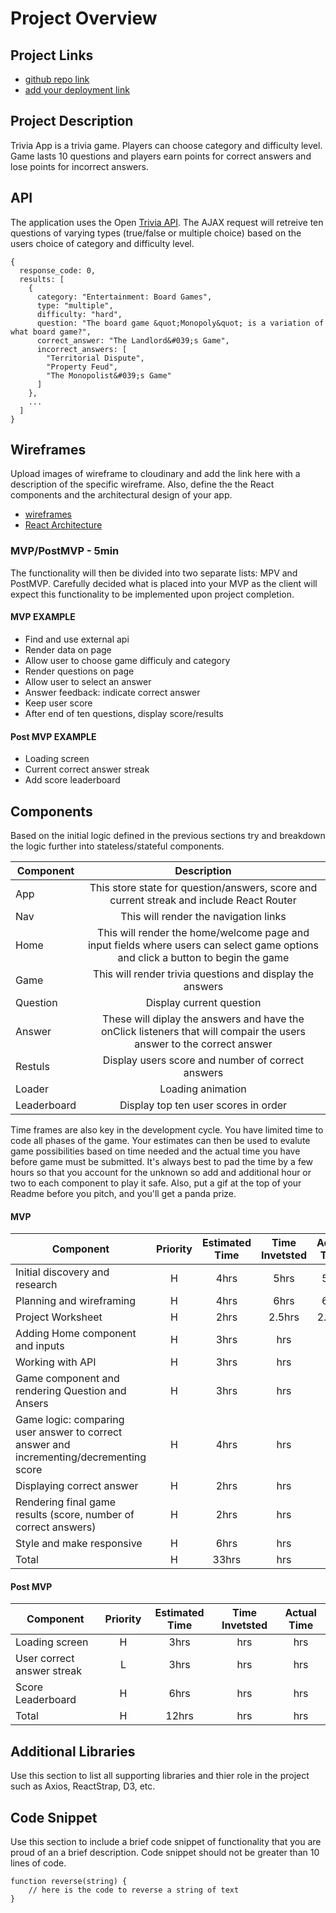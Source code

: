 # Project Overview

## Project Links

- [github repo link](https://github.com/keithro/trivia-game)
- [add your deployment link]()

## Project Description

Trivia App is a trivia game. Players can choose category and difficulty level. Game lasts 10 questions and players earn points for correct answers and lose points for incorrect answers.

## API

The application uses the Open [Trivia API](https://opentdb.com/api_config.php). The AJAX request will retreive ten questions of varying types (true/false or multiple choice) based on the users choice of category and difficulty level.


```
{
  response_code: 0,
  results: [
    {
      category: "Entertainment: Board Games",
      type: "multiple",
      difficulty: "hard",
      question: "The board game &quot;Monopoly&quot; is a variation of what board game?",
      correct_answer: "The Landlord&#039;s Game",
      incorrect_answers: [
        "Territorial Dispute",
        "Property Feud",
        "The Monopolist&#039;s Game"
      ]
    },
    ...
  ]
}
```


## Wireframes

Upload images of wireframe to cloudinary and add the link here with a description of the specific wireframe. Also, define the the React components and the architectural design of your app.

- [wireframes](trivia-game.JPG)
- [React Architecture](https://viewer.diagrams.net/?tags=%7B%7D&highlight=0000ff&edit=_blank&layers=1&nav=1&title=trivia.drawio#R7Vxdm5o4FP41XnYeIIB4qc5HuzvbbXe2O52rPhEyyorEhjhqf%2F0m8k0QQVRwhxsfcggxyXnPez6C9sB4sXkgcDn7A1vI6SmStemB256i9A3APrlg6wt0RfUFU2JbvkiOBU%2F2LxQIpUC6si3kpTpSjB1qL9NCE7suMmlKBgnB63S3V%2Bykv3UJp0gQPJnQEaXPtkVnvtRQ%2BrH8I7Kns%2FCbZX3g31nAsHOwEm8GLbxOiMBdD4wJxtS%2FWmzGyOF7F%2B7L86fts%2FM41x9%2B%2B%2Br9hN9Gv%2F%2F9%2BZ8P%2FmD3VR6JlkCQS48e2h3e%2FljMf2ADqvff1i9%2Fff%2B5ph8U3R%2F7DTqrYMOCxdJtuIPIYhsaNDGhMzzFLnTuYunImyNq8s2SWCPu8ojxkgllJvwXUboNwAFXFDPRjC6c4K4DJ8gZQXM%2BJXjlWmPsYMJuudjlo79il4aingJUXR1ot%2FxbKcFzlLjD7qmaxZ%2BwHSchn0DTsACT%2B0vj68lg48DGBv08vCImKugXYIpCMkW0aNe1CD7M7BBeIEq27EGCHEjtt%2FTsYGAA06hfrGR2Eei5Apz6gso%2FspHZUM%2FsYXN3qTts%2BqMJYVdTGm1cAhPrmU3R0xLutmPNiCOtUK6yQNsyW%2Bho6kDPC%2FDhqy20Rd47MiypQHf7tb3DDLJKYamawt8QoWiT0IaosvCuGpDENtNex5wjh0QyS%2FBN2K%2BOlnMxJhsttmwLvcLVDmOnM27kWkPuL2JlM8m9zXdtN%2Fuaxp806v1mVcOmg0e%2FYJtNJwKWKqWBNcjgxeek4KEYMmwn4DbRbck7eOW%2FRpYyziTTXynuzy78GcT4jbbkeEgDrYP0uSCd76feFaZVvQlMtzkAOw%2Bm2YZ951O90cLmSzDzXeN2k2pto1aztgDAZWwBtMIW9Cb4XZWvCfqHAHnx9OQwhAfvic77oAEISwKbD5dLAdWHsqeaKVASsTGOe%2FkpTVl87U19QCb1UZrOfBRBB5%2FhWzt0UCY5Pb2G5IwhNJ6bKqKZXBPzXzDo2dg08RhrvQST59fxQ7xxoUApWQQrosDDyUWbnJE4Tn%2BP0YQD%2Beu7vFdrIkcRGbU95trmInFB8fcS2XctjtYGhToOtj12etIJVBzRpFyWJOWITr8gYrOVIxL0KQ%2BXmPAT1GnyirVtpthTzsNT3zCGQyDiaaSMB8NRm%2FCk1g3%2F6%2Fl8sXg3%2FPKJCUy4e3gCPYYjRcIu3xwHbpkm2c0Ztk3kCVAkM7yYrNgcRwfiuBQkBeVJyJAMI4cMJASQ3uqgTjGynqB%2Fo4lxnZQT18mSdiYlA7XzFCe07LLnibVrU%2FUsWzxQfMTQ4varwwW3R3fiLXvVTxGLbfegetpru0LQ13hGpp6kDJ3e8WbM%2BCp9OCibNKmXenOgcJpJH%2B56a0REB%2F1eTVvLVsOaN%2B0rzt5aV2M%2FbMmgrM%2BW8nF0GUtWQQMYOLYK1mEn29GoiZ2jSlXZM8Gwrlz2PD3T%2F0y1KiCw3QPkr7R1%2FinXPzUfegLxRbVb2%2BMVADbc1xXyqM1rAp3%2BclOH5uMLMBD0d28zt8BETyYmnelF%2FLnvSKG50LB%2FRBRw2iRvX0wQ3asWE1R6beN68kO1bI239ise9c4MivHUkjMDTbnpTg1KI0qtG2vWQ5RxeUR1GBC00GyuKp4cjfGC70LypAjuClF8NbjHf01GCP81WSw%2F9gCpwN1VP05qUziiaelwBMg54Uj%2B8dG54hFNfAH0TM4i8ghdrJFP%2BK0%2FddKKq5jnjTXOB59rdymlwdNooKqKNYf8XNWbwSW%2FNLeOzYBEwGGHMfEh9ziJBJHq%2F1xRNgwKtRf8QFKr6GU0XZP7SFSyJZkIKXvxdC4%2FkslqFV10I3qOFzHO5kSKS9sdMTRDDIOyxNBsrCkWs4b5AWTHDFWZAWhNM4PWJDPcyHI%2FxQ43sqIdYIgqNYr%2FJW2EkGk5bYTTTKaoK7LbA0V6ogTBeYk%2FVegopSqlqDkl9BNRCmvGf%2B3in07G%2F48D7v4D)


### MVP/PostMVP - 5min

The functionality will then be divided into two separate lists: MPV and PostMVP.  Carefully decided what is placed into your MVP as the client will expect this functionality to be implemented upon project completion.  

#### MVP EXAMPLE
- Find and use external api 
- Render data on page 
- Allow user to choose game difficuly and category
- Render questions on page
- Allow user to select an answer
- Answer feedback: indicate correct answer
- Keep user score
- After end of ten questions, display score/results

#### Post MVP EXAMPLE
- Loading screen
- Current correct answer streak
- Add score leaderboard

## Components

Based on the initial logic defined in the previous sections try and breakdown the logic further into stateless/stateful components. 

| Component | Description | 
| --- | :---: |  
| App | This store state for question/answers, score and current streak and include React Router| 
| Nav | This will render the navigation links | 
| Home | This will render the home/welcome page and input fields where users can select game options and click a button to begin the game | 
| Game | This will render trivia questions and display the answers | 
| Question | Display current question | 
| Answer | These will diplay the answers and have the onClick listeners that will compair the users answer to the correct answer | 
| Restuls | Display users score and number of correct answers | 
| Loader | Loading animation | 
| Leaderboard | Display top ten user scores in order | 


Time frames are also key in the development cycle.  You have limited time to code all phases of the game.  Your estimates can then be used to evalute game possibilities based on time needed and the actual time you have before game must be submitted. It's always best to pad the time by a few hours so that you account for the unknown so add and additional hour or two to each component to play it safe. Also, put a gif at the top of your Readme before you pitch, and you'll get a panda prize.

#### MVP
| Component | Priority | Estimated Time | Time Invetsted | Actual Time |
| --- | :---: |  :---: | :---: | :---: |
| Initial discovery and research | H | 4hrs| 5hrs | 5hrs |
| Planning and wireframing | H | 4hrs| 6hrs | 6hrs |
| Project Worksheet | H | 2hrs| 2.5hrs | 2.5hrs |
| Adding Home component and inputs | H | 3hrs| hrs | hrs |
| Working with API | H | 3hrs| hrs | hrs |
| Game component and rendering Question and Ansers | H | 3hrs| hrs | hrs |
| Game logic: comparing user answer to correct answer and incrementing/decrementing score | H | 4hrs| hrs | hrs |
| Displaying correct answer | H | 2hrs| hrs | hrs |
| Rendering final game results (score, number of correct answers) | H | 2hrs| hrs | hrs |
| Style and make responsive | H | 6hrs| hrs | hrs |
| Total | H | 33hrs| hrs | hrs |

#### Post MVP
| Component | Priority | Estimated Time | Time Invetsted | Actual Time |
| --- | :---: |  :---: | :---: | :---: |
| Loading screen | H | 3hrs| hrs | hrs |
| User correct answer streak | L | 3hrs| hrs | hrs |
| Score Leaderboard | H | 6hrs| hrs | hrs |
| Total | H | 12hrs| hrs | hrs |

## Additional Libraries
 Use this section to list all supporting libraries and thier role in the project such as Axios, ReactStrap, D3, etc. 

## Code Snippet

Use this section to include a brief code snippet of functionality that you are proud of an a brief description.  Code snippet should not be greater than 10 lines of code. 

```
function reverse(string) {
	// here is the code to reverse a string of text
}
```
